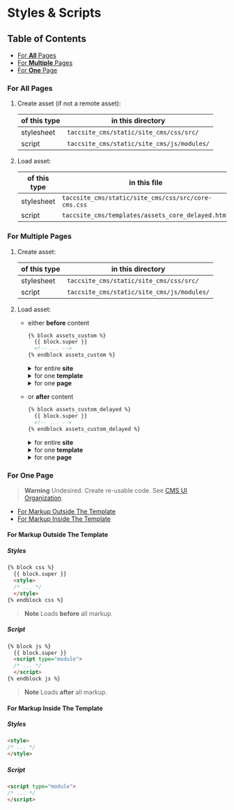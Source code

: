 # Styles & Scripts

## Table of Contents

- [For **All** Pages](#for-all-pages)
- [For **Multiple** Pages](#for-multiple-pages)
- [For **One** Page](#for-one-page)

### For All Pages

1. Create asset (if not a remote asset):

    | of this type | in this directory |
    | - | - |
    | stylesheet | `taccsite_cms/static/site_cms/css/src/` |
    | script | `taccsite_cms/static/site_cms/js/modules/` |

2. Load asset:

    | of this type | in this file |
    | - | - |
    | stylesheet | `taccsite_cms/static/site_cms/css/src/core-cms.css` |
    | script | `taccsite_cms/templates/assets_core_delayed.html` |

### For Multiple Pages

1. Create asset:

    | of this type | in this directory |
    | - | - |
    | stylesheet | `taccsite_cms/static/site_cms/css/src/` |
    | script | `taccsite_cms/static/site_cms/js/modules/` |

2. Load asset:

    - either **before** content

      ```html
      {% block assets_custom %}
        {{ block.super }}
        <!-- ... -->
      {% endblock assets_custom %}
      ```

      <details><summary>for entire <strong>site</strong></summary>

      ```html
        <link rel="stylesheet" href="{% static '__PROJECT__/css/build/site.css' %}">
        <script src="{% static '__PROJECT__/js/site.js' %}"></script>
      ```

      </details>

      <details><summary>for one <strong>template</strong></summary>

      ```html
        <link rel="stylesheet" href="{% static '__PROJECT__/css/build/template.___.css' %}">
        <script src="{% static '__PROJECT__/js/template.___.js' %}"></script>
      ```

      </details>

      <details><summary>for one <strong>page</strong></summary>

      > **Warning**
      > Undesired. Create re-usable code (see [CMS UI Organization]).

      </details>

    - or **after** content

      ```html
      {% block assets_custom_delayed %}
        {{ block.super }}
        <!-- ... -->
      {% endblock assets_custom_delayed %}
      ```

      <details><summary>for entire <strong>site</strong></summary>

      ```html
        <link rel="stylesheet" href="{% static '__PROJECT__/css/build/site.css' %}">
        <script src="{% static '__PROJECT__/js/site.js' %}"></script>
      ```

      </details>

      <details><summary>for one <strong>template</strong></summary>

      ```html
        <link rel="stylesheet" href="{% static '__PROJECT__/css/build/template.___.css' %}">
        <script src="{% static '__PROJECT__/js/template.___.js' %}"></script>
      ```

      </details>

      <details><summary>for one <strong>page</strong></summary>

      > **Warning**
      > Undesired. Create re-usable code. See [CMS UI Organization].

      </details>

### For One Page

> **Warning**
> Undesired. Create re-usable code. See [CMS UI Organization].

- [For Markup Outside The Template](#for-markup-outside-the-template)
- [For Markup Inside The Template](#for-markup-inside-the-template)

#### For Markup Outside The Template

##### Styles

```html
{% block css %}
  {{ block.super }}
  <style>
  /* ... */
  </style>
{% endblock css %}
```

> **Note**
> Loads **before** all markup.

##### Script

```html
{% block js %}
  {{ block.super }}
  <script type="module">
  /* ... */
  </script>
{% endblock js %}
```

> **Note**
> Loads **after** all markup.


#### For Markup Inside The Template

##### Styles

```html
<style>
/* ... */
</style>
```

##### Script

```html
<script type="module">
/* ... */
</script>
```

<!-- Link Aliases -->

[Core Styles]: https://github.com/TACC/Core-Styles

[CMS UI Organization]: https://confluence.tacc.utexas.edu/x/54AZCg "CMS UI - Organization"
